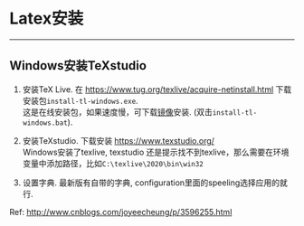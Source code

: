 # Latex安装
<!-- toc -->
-----

## Windows安装TeXstudio

1. 安装TeX Live.
在 https://www.tug.org/texlive/acquire-netinstall.html 下载安装包`install-tl-windows.exe`. <br>
这是在线安装包，如果速度慢，可下载[镜像](http://mirror.hust.edu.cn/CTAN/systems/texlive/Images/)安装.
(双击`install-tl-windows.bat`).

2. 安装TeXstudio.
下载安装 https://www.texstudio.org/ <br>
Windows安装了texlive, texstudio 还是提示找不到texlive，那么需要在环境变量中添加路径，比如`C:\texlive\2020\bin\win32`

3. 设置字典.
最新版有自带的字典, configuration里面的speeling选择应用的就行.

Ref: http://www.cnblogs.com/joyeecheung/p/3596255.html
